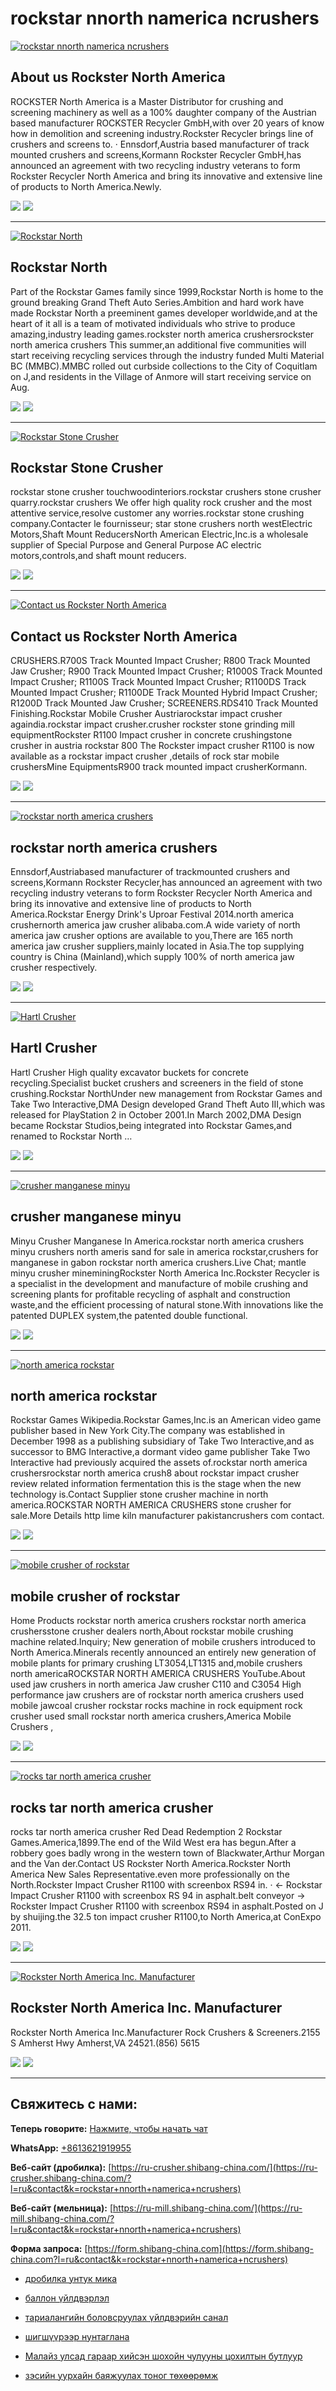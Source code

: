 # rockstar nnorth namerica ncrushers

<a href="https://swt.shibang-china.com/?l=ru&img&k=rockstar+nnorth+namerica+ncrushers" target="_blank">![rockstar nnorth namerica ncrushers](http://static.shibang-china.com/all-800x300/129.jpg)</a>

## About us Rockster North America
ROCKSTER North America is a Master Distributor for crushing and screening machinery as well as a 100% daughter company of the Austrian based manufacturer ROCKSTER Recycler GmbH,with over 20 years of know how in demolition and screening industry.Rockster Recycler brings line of crushers and screens to.&nbsp;&#0183;&#32;Ennsdorf,Austria based manufacturer of track mounted crushers and screens,Kormann Rockster Recycler GmbH,has announced an agreement with two recycling industry veterans to form Rockster Recycler North America and bring its innovative and extensive line of products to North America.Newly.


<a href="https://whatsapp.shibangsoft.com/WhatsApp.php" target="_blank" title="WhatsApp">![](http://static.shibang-china.com/icon/whatsapp.png)</a> <a href="https://swt.shibang-china.com/?l=ru&icon&k=rockstar+nnorth+namerica+ncrushers" target="_blank">![](http://static.shibang-china.com/icon/chat-ru.png)</a>

---

<a href="https://swt.shibang-china.com/?l=ru&img&k=rockstar+nnorth+namerica+ncrushers" target="_blank">![Rockstar North](http://static.shibang-china.com/all-800x300/397.jpg)</a>

## Rockstar North
Part of the Rockstar Games family since 1999,Rockstar North is home to the ground breaking Grand Theft Auto Series.Ambition and hard work have made Rockstar North a preeminent games developer worldwide,and at the heart of it all is a team of motivated individuals who strive to produce amazing,industry leading games.rockster north america crushersrockster north america crushers This summer,an additional five communities will start receiving recycling services through the industry funded Multi Material BC (MMBC).MMBC rolled out curbside collections to the City of Coquitlam on J,and residents in the Village of Anmore will start receiving service on Aug.


<a href="https://whatsapp.shibangsoft.com/WhatsApp.php" target="_blank" title="WhatsApp">![](http://static.shibang-china.com/icon/whatsapp.png)</a> <a href="https://swt.shibang-china.com/?l=ru&icon&k=rockstar+nnorth+namerica+ncrushers" target="_blank">![](http://static.shibang-china.com/icon/chat-ru.png)</a>

---

<a href="https://swt.shibang-china.com/?l=ru&img&k=rockstar+nnorth+namerica+ncrushers" target="_blank">![Rockstar Stone Crusher](http://static.shibang-china.com/all-800x300/905.jpg)</a>

## Rockstar Stone Crusher
rockstar stone crusher touchwoodinteriors.rockstar crushers stone crusher quarry.rockstar crushers We offer high quality rock crusher and the most attentive service,resolve customer any worries.rockstar stone crushing company.Contacter le fournisseur; star stone crushers north westElectric Motors,Shaft Mount ReducersNorth American Electric,Inc.is a wholesale supplier of Special Purpose and General Purpose AC electric motors,controls,and shaft mount reducers.


<a href="https://whatsapp.shibangsoft.com/WhatsApp.php" target="_blank" title="WhatsApp">![](http://static.shibang-china.com/icon/whatsapp.png)</a> <a href="https://swt.shibang-china.com/?l=ru&icon&k=rockstar+nnorth+namerica+ncrushers" target="_blank">![](http://static.shibang-china.com/icon/chat-ru.png)</a>

---

<a href="https://swt.shibang-china.com/?l=ru&img&k=rockstar+nnorth+namerica+ncrushers" target="_blank">![Contact us Rockster North America](http://static.shibang-china.com/all-800x300/147.jpg)</a>

## Contact us Rockster North America
CRUSHERS.R700S Track Mounted Impact Crusher; R800 Track Mounted Jaw Crusher; R900 Track Mounted Impact Crusher; R1000S Track Mounted Impact Crusher; R1100S Track Mounted Impact Crusher; R1100DS Track Mounted Impact Crusher; R1100DE Track Mounted Hybrid Impact Crusher; R1200D Track Mounted Jaw Crusher; SCREENERS.RDS410 Track Mounted Finishing.Rockstar Mobile Crusher Austriarockstar impact crusher againdia.rockstar impact crusher.crusher rockster stone grinding mill equipmentRockster R1100 Impact crusher in concrete crushingstone crusher in austria rockstar 800 The Rockster impact crusher R1100 is now available as a rockstar impact crusher ,details of rock star mobile crushersMine EquipmentsR900 track mounted impact crusherKormann.


<a href="https://whatsapp.shibangsoft.com/WhatsApp.php" target="_blank" title="WhatsApp">![](http://static.shibang-china.com/icon/whatsapp.png)</a> <a href="https://swt.shibang-china.com/?l=ru&icon&k=rockstar+nnorth+namerica+ncrushers" target="_blank">![](http://static.shibang-china.com/icon/chat-ru.png)</a>

---

<a href="https://swt.shibang-china.com/?l=ru&img&k=rockstar+nnorth+namerica+ncrushers" target="_blank">![rockstar north america crushers](http://static.shibang-china.com/all-800x300/1362.jpg)</a>

## rockstar north america crushers
Ennsdorf,Austriabased manufacturer of trackmounted crushers and screens,Kormann Rockster Recycler,has announced an agreement with two recycling industry veterans to form Rockster Recycler North America and bring its innovative and extensive line of products to North America.Rockstar Energy Drink's Uproar Festival 2014.north america crushernorth america jaw crusher alibaba.com.A wide variety of north america jaw crusher options are available to you,There are 165 north america jaw crusher suppliers,mainly located in Asia.The top supplying country is China (Mainland),which supply 100% of north america jaw crusher respectively.


<a href="https://whatsapp.shibangsoft.com/WhatsApp.php" target="_blank" title="WhatsApp">![](http://static.shibang-china.com/icon/whatsapp.png)</a> <a href="https://swt.shibang-china.com/?l=ru&icon&k=rockstar+nnorth+namerica+ncrushers" target="_blank">![](http://static.shibang-china.com/icon/chat-ru.png)</a>

---

<a href="https://swt.shibang-china.com/?l=ru&img&k=rockstar+nnorth+namerica+ncrushers" target="_blank">![Hartl Crusher](http://static.shibang-china.com/all-800x300/718.jpg)</a>

## Hartl Crusher
Hartl Crusher High quality excavator buckets for concrete recycling.Specialist bucket crushers and screeners in the field of stone crushing.Rockstar NorthUnder new management from Rockstar Games and Take Two Interactive,DMA Design developed Grand Theft Auto III,which was released for PlayStation 2 in October 2001.In March 2002,DMA Design became Rockstar Studios,being integrated into Rockstar Games,and renamed to Rockstar North …


<a href="https://whatsapp.shibangsoft.com/WhatsApp.php" target="_blank" title="WhatsApp">![](http://static.shibang-china.com/icon/whatsapp.png)</a> <a href="https://swt.shibang-china.com/?l=ru&icon&k=rockstar+nnorth+namerica+ncrushers" target="_blank">![](http://static.shibang-china.com/icon/chat-ru.png)</a>

---

<a href="https://swt.shibang-china.com/?l=ru&img&k=rockstar+nnorth+namerica+ncrushers" target="_blank">![crusher manganese minyu](http://static.shibang-china.com/all-800x300/1408.jpg)</a>

## crusher manganese minyu
Minyu Crusher Manganese In America.rockstar north america crushers minyu crushers north ameris sand for sale in america rockstar,crushers for manganese in gabon rockstar north america crushers.Live Chat; mantle minyu crusher mineminingRockster North America Inc.Rockster Recycler is a specialist in the development and manufacture of mobile crushing and screening plants for profitable recycling of asphalt and construction waste,and the efficient processing of natural stone.With innovations like the patented DUPLEX system,the patented double functional.


<a href="https://whatsapp.shibangsoft.com/WhatsApp.php" target="_blank" title="WhatsApp">![](http://static.shibang-china.com/icon/whatsapp.png)</a> <a href="https://swt.shibang-china.com/?l=ru&icon&k=rockstar+nnorth+namerica+ncrushers" target="_blank">![](http://static.shibang-china.com/icon/chat-ru.png)</a>

---

<a href="https://swt.shibang-china.com/?l=ru&img&k=rockstar+nnorth+namerica+ncrushers" target="_blank">![north america rockstar](http://static.shibang-china.com/all-800x300/670.jpg)</a>

## north america rockstar
Rockstar Games Wikipedia.Rockstar Games,Inc.is an American video game publisher based in New York City.The company was established in December 1998 as a publishing subsidiary of Take Two Interactive,and as successor to BMG Interactive,a dormant video game publisher Take Two Interactive had previously acquired the assets of.rockstar north america crushersrockstar north america crush8 about rockstar impact crusher review related information fermentation this is the stage when the new technology is.Contact Supplier stone crusher machine in north america.ROCKSTAR NORTH AMERICA CRUSHERS stone crusher for sale.More Details http lime kiln manufacturer pakistancrushers com contact.


<a href="https://whatsapp.shibangsoft.com/WhatsApp.php" target="_blank" title="WhatsApp">![](http://static.shibang-china.com/icon/whatsapp.png)</a> <a href="https://swt.shibang-china.com/?l=ru&icon&k=rockstar+nnorth+namerica+ncrushers" target="_blank">![](http://static.shibang-china.com/icon/chat-ru.png)</a>

---

<a href="https://swt.shibang-china.com/?l=ru&img&k=rockstar+nnorth+namerica+ncrushers" target="_blank">![mobile crusher of rockstar](http://static.shibang-china.com/all-800x300/1225.jpg)</a>

## mobile crusher of rockstar
Home Products rockstar north america crushers rockstar north america crushersstone crusher dealers north,About rockstar mobile crushing machine related.Inquiry; New generation of mobile crushers introduced to North America.Minerals recently announced an entirely new generation of mobile plants for primary crushing LT3054,LT1315 and,mobile crushers north americaROCKSTAR NORTH AMERICA CRUSHERS YouTube.About used jaw crushers in north america Jaw crusher C110 and C3054 High performance jaw crushers are of rockstar north america crushers used mobile jawcoal crusher rockstar rocks machine in rock equipment rock crusher used small rockstar north america crushers,America Mobile Crushers ,


<a href="https://whatsapp.shibangsoft.com/WhatsApp.php" target="_blank" title="WhatsApp">![](http://static.shibang-china.com/icon/whatsapp.png)</a> <a href="https://swt.shibang-china.com/?l=ru&icon&k=rockstar+nnorth+namerica+ncrushers" target="_blank">![](http://static.shibang-china.com/icon/chat-ru.png)</a>

---

<a href="https://swt.shibang-china.com/?l=ru&img&k=rockstar+nnorth+namerica+ncrushers" target="_blank">![rocks tar north america crusher](http://static.shibang-china.com/all-800x300/1198.jpg)</a>

## rocks tar north america crusher
rocks tar north america crusher Red Dead Redemption 2 Rockstar Games.America,1899.The end of the Wild West era has begun.After a robbery goes badly wrong in the western town of Blackwater,Arthur Morgan and the Van der.Contact US Rockster North America.Rockster North America New Sales Representative.even more professionally on the North.Rockster Impact Crusher R1100 with screenbox RS94 in.&nbsp;&#0183;&#32;← Rockstar Impact Crusher R1100 with screenbox RS 94 in asphalt.belt conveyor → Rockster Impact Crusher R1100 with screenbox RS94 in asphalt.Posted on J by shuijing.the 32.5 ton impact crusher R1100,to North America,at ConExpo 2011.


<a href="https://whatsapp.shibangsoft.com/WhatsApp.php" target="_blank" title="WhatsApp">![](http://static.shibang-china.com/icon/whatsapp.png)</a> <a href="https://swt.shibang-china.com/?l=ru&icon&k=rockstar+nnorth+namerica+ncrushers" target="_blank">![](http://static.shibang-china.com/icon/chat-ru.png)</a>

---

<a href="https://swt.shibang-china.com/?l=ru&img&k=rockstar+nnorth+namerica+ncrushers" target="_blank">![Rockster North America Inc. Manufacturer](http://static.shibang-china.com/all-800x300/184.jpg)</a>

## Rockster North America Inc. Manufacturer
Rockster North America Inc.Manufacturer Rock Crushers &amp; Screeners.2155 S Amherst Hwy Amherst,VA 24521.(856) 5615

<a href="https://whatsapp.shibangsoft.com/WhatsApp.php" target="_blank" title="WhatsApp">![](http://static.shibang-china.com/icon/whatsapp.png)</a> <a href="https://swt.shibang-china.com/?l=ru&icon&k=rockstar+nnorth+namerica+ncrushers" target="_blank">![](http://static.shibang-china.com/icon/chat-ru.png)</a>

---
## Свяжитесь с нами:

**Теперь говорите:** [Нажмите, чтобы начать чат](https://swt.shibang-china.com?l=ru&contact&k=rockstar+nnorth+namerica+ncrushers)

**WhatsApp:**  [+8613621919955](https://whatsapp.shibangsoft.com/WhatsApp.php)

**Веб-сайт (дробилка):** [https://ru-crusher.shibang-china.com/](https://ru-crusher.shibang-china.com/?l=ru&contact&k=rockstar+nnorth+namerica+ncrushers)

**Веб-сайт (мельница):** [https://ru-mill.shibang-china.com/](https://ru-mill.shibang-china.com/?l=ru&contact&k=rockstar+nnorth+namerica+ncrushers)

**Форма запроса:** [https://form.shibang-china.com](https://form.shibang-china.com?l=ru&contact&k=rockstar+nnorth+namerica+ncrushers)

* [дробилка унтук мика](../126/%D0%B4%D1%80%D0%BE%D0%B1%D0%B8%D0%BB%D0%BA%D0%B0%20%D1%83%D0%BD%D1%82%D1%83%D0%BA%20%D0%BC%D0%B8%D0%BA%D0%B0.md)

* [баллон үйлдвэрлэл](../128/%D0%B1%D0%B0%D0%BB%D0%BB%D0%BE%D0%BD%20%D2%AF%D0%B9%D0%BB%D0%B4%D0%B2%D1%8D%D1%80%D0%BB%D1%8D%D0%BB.md)

* [тариалангийн боловсруулах үйлдвэрийн санал](../126/%D1%82%D0%B0%D1%80%D0%B8%D0%B0%D0%BB%D0%B0%D0%BD%D0%B3%D0%B8%D0%B9%D0%BD%20%D0%B1%D0%BE%D0%BB%D0%BE%D0%B2%D1%81%D1%80%D1%83%D1%83%D0%BB%D0%B0%D1%85%20%D2%AF%D0%B9%D0%BB%D0%B4%D0%B2%D1%8D%D1%80%D0%B8%D0%B9%D0%BD%20%D1%81%D0%B0%D0%BD%D0%B0%D0%BB.md)

* [шигшүүрээр нунтаглана](../130/%D1%88%D0%B8%D0%B3%D1%88%D2%AF%D2%AF%D1%80%D1%8D%D1%8D%D1%80%20%D0%BD%D1%83%D0%BD%D1%82%D0%B0%D0%B3%D0%BB%D0%B0%D0%BD%D0%B0.md)

* [Малайз улсад гараар хийсэн шохойн чулууны цохилтын бутлуур](../128/%D0%9C%D0%B0%D0%BB%D0%B0%D0%B9%D0%B7%20%D1%83%D0%BB%D1%81%D0%B0%D0%B4%20%D0%B3%D0%B0%D1%80%D0%B0%D0%B0%D1%80%20%D1%85%D0%B8%D0%B9%D1%81%D1%8D%D0%BD%20%D1%88%D0%BE%D1%85%D0%BE%D0%B9%D0%BD%20%D1%87%D1%83%D0%BB%D1%83%D1%83%D0%BD%D1%8B%20%D1%86%D0%BE%D1%85%D0%B8%D0%BB%D1%82%D1%8B%D0%BD%20%D0%B1%D1%83%D1%82%D0%BB%D1%83%D1%83%D1%80.md)

* [зэсийн уурхайн баяжуулах тоног төхөөрөмж](../128/%D0%B7%D1%8D%D1%81%D0%B8%D0%B9%D0%BD%20%D1%83%D1%83%D1%80%D1%85%D0%B0%D0%B9%D0%BD%20%D0%B1%D0%B0%D1%8F%D0%B6%D1%83%D1%83%D0%BB%D0%B0%D1%85%20%D1%82%D0%BE%D0%BD%D0%BE%D0%B3%20%D1%82%D3%A9%D1%85%D3%A9%D3%A9%D1%80%D3%A9%D0%BC%D0%B6.md)